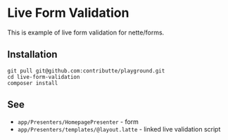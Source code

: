 # Live Form Validation

This is example of live form validation for nette/forms.

## Installation

```
git pull git@github.com:contributte/playground.git
cd live-form-validation
composer install
```

## See

- `app/Presenters/HomepagePresenter` - form
- `app/Presenters/templates/@layout.latte` - linked live validation script
